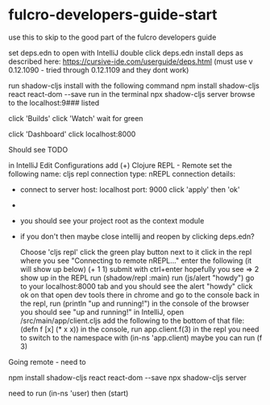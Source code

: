 # fulcro-developers-guide-start
use this to skip to the good part of the fulcro developers guide 

set deps.edn to open with IntelliJ
double click deps.edn
install deps as described here: https://cursive-ide.com/userguide/deps.html (must use v 0.12.1090 - tried through 0.12.1109 and they dont work)

run shadow-cljs install with the following command
npm install shadow-cljs react react-dom --save
run in the terminal
npx shadow-cljs server
browse to the localhost:9### listed

click 'Builds'
click 'Watch'
wait for green

click 'Dashboard'
click localhost:8000

Should see TODO

in IntelliJ
Edit Configurations
add (+) Clojure REPL - Remote
set the following
name: cljs repl
connection type:  nREPL
connection details:
- connect to server
  host: localhost
  port: 9000
  click 'apply' then 'ok'
- 
- you should see your project root as the context module
- if you don't then maybe close intellij and reopen by clicking deps.edn?

  Choose 'cljs repl'
  click the green play button next to it
  click in the repl where you see "Connecting to remote nREPL..."
  enter the following (it will show up below)
  (+ 1 1)
  submit with ctrl+enter
  hopefully you see => 2 show up in the REPL
  run
  (shadow/repl :main)
  run
  (js/alert "howdy")
  go to your localhost:8000 tab and you should see the alert "howdy"
  click ok on that
  open dev tools there in chrome and go to the console
  back in the repl, run
  (println "up and running!")
  in the console of the browser you should see "up and running!"
  in IntelliJ, open /src/main/app/client.cljs
  add the following to the bottom of that file:
  (defn f [x] (* x x))
  in the console, run
  app.client.f(3)
  in the repl you need to switch to the namespace with
  (in-ns 'app.client)
  maybe you can run
  (f 3)

Going remote - need to  

npm install shadow-cljs react react-dom --save
npx shadow-cljs server

need to run (in-ns 'user) then (start)
